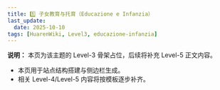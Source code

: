 ```yaml
---
title: 1️⃣ 子女教育与托育（Educazione e Infanzia）
last_update:
  date: 2025-10-10
tags: [HuarenWiki, Level3, educazione-infanzia]
---
```

**说明：** 本页为该主题的 Level-3 骨架占位，后续将补充 Level-5 正文内容。

- 本页用于站点结构搭建与侧边栏生成。
- 相关 Level-4/Level-5 内容将按模板逐步补齐。
